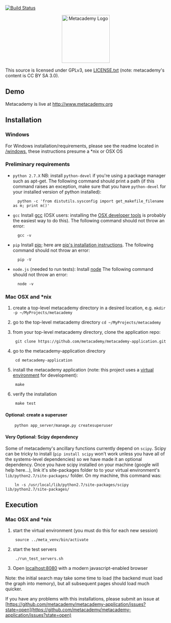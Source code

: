 [![Build Status](https://travis-ci.org/metacademy/metacademy-application.png)](https://travis-ci.org/metacademy/metacademy-application)

<p align="center">
<img src="http://obphio.us/media/images/meta-logo.png" alt="Metacademy Logo" height="150px"/>
</p>

This source is licensed under GPLv3, see [LICENSE.txt](LICENSE.txt) (note: metacademy's content is CC BY SA 3.0).

## Demo

Metacademy is live at http://www.metacademy.org


## Installation

### Windows
For Windows installation/requirements, please see the readme located in [/windows](/windows), these instructions presume a *nix or OSX OS


### Preliminary requirements
* `python 2.7.X` NB: install `python-devel` if you're using a package manager such as apt-get. The following command should print a path (if this command raises an exception, make sure that you have `python-devel` for your installed  version of python installed):

        python -c 'from distutils.sysconfig import get_makefile_filename as m; print m()'

* `gcc` Install [gcc](http://gcc.gnu.org) (OSX users: installing the [OSX developer tools](https://developer.apple.com/technologies/tools/) is probably the easiest way to do this). The following command should not throw an error:

        gcc -v

* `pip` Install [pip](http://www.pip-installer.org/en/latest/); here are [pip's installation instructions](http://www.pip-installer.org/en/latest/installing.html). The following command should not throw an error:

        pip -V

* `node.js` (needed to run tests): Install [node](http://nodejs.org/) The following command should not throw an error:

        node -v


### Mac OSX and *nix

1. create a top-level metacademy directory in a desired location, e.g. `mkdir -p ~/MyProjects/metacademy`
1. go to the top-level metacademy directory `cd ~/MyProjects/metacademy`
1. from your top-level metacademy directory, clone the application repo:

        git clone https://github.com/metacademy/metacademy-application.git

1. go to the metacademy-application directory

        cd metacademy-application

1. install the metacademy application (note: this project uses a [virtual environment](http://www.virtualenv.org/en/latest/) for development):

        make

1. verify the installation

        make test

#### Optional: create a superuser

        python app_server/manage.py createsuperuser

#### Very Optional: Scipy dependency
Some of metacademy's ancillary functions currently depend on `scipy`. Scipy can be tricky to install (`pip install scipy` won't work unless you have all of the systems-level dependencies) so we have made it an optional dependency. Once you have scipy installed on your machine (google will help here...), link it's site-packages folder to to your virtual environment's `lib/python2.7/site-packages/` folder. On my machine, this command was:

        ln -s /usr/local/lib/python2.7/site-packages/scipy lib/python2.7/site-packages/


## Execution

### Mac OSX and *nix

1. start the virtual environment (you must do this for each new session)

        source ../meta_venv/bin/activate

1. start the test servers

        ./run_test_servers.sh

1. Open [localhost:8080](http://localhost:8080) with a modern javascript-enabled browser

Note: the initial search may take some time to load (the backend must load the graph into memory), but all subsequent pages should load much quicker.

If you have any problems with this installations, please submit an issue at [https://github.com/metacademy/metacademy-application/issues?state=open](https://github.com/metacademy/metacademy-application/issues?state=open)
